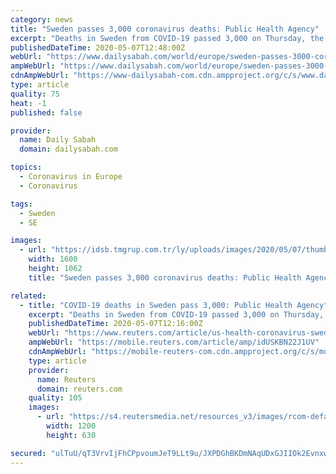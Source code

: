 ```yaml
---
category: news
title: "Sweden passes 3,000 coronavirus deaths: Public Health Agency"
excerpt: "Deaths in Sweden from COVID-19 passed 3,000 on Thursday, the Public Health Agency said, far more than in neighboring Nordic countries. The official death toll has now"
publishedDateTime: 2020-05-07T12:48:00Z
webUrl: "https://www.dailysabah.com/world/europe/sweden-passes-3000-coronavirus-deaths-public-health-agency"
ampWebUrl: "https://www.dailysabah.com/world/europe/sweden-passes-3000-coronavirus-deaths-public-health-agency/amp"
cdnAmpWebUrl: "https://www-dailysabah-com.cdn.ampproject.org/c/s/www.dailysabah.com/world/europe/sweden-passes-3000-coronavirus-deaths-public-health-agency/amp"
type: article
quality: 75
heat: -1
published: false

provider:
  name: Daily Sabah
  domain: dailysabah.com

topics:
  - Coronavirus in Europe
  - Coronavirus

tags:
  - Sweden
  - SE

images:
  - url: "https://idsb.tmgrup.com.tr/ly/uploads/images/2020/05/07/thumbs/800x531/34587.jpg"
    width: 1600
    height: 1062
    title: "Sweden passes 3,000 coronavirus deaths: Public Health Agency"

related:
  - title: "COVID-19 deaths in Sweden pass 3,000: Public Health Agency"
    excerpt: "Deaths in Sweden from COVID-19 passed 3,000 on Thursday, the Public Health Agency said, far more than in neighbouring Nordic countries."
    publishedDateTime: 2020-05-07T12:16:00Z
    webUrl: "https://www.reuters.com/article/us-health-coronavirus-sweden-casualties-idUSKBN22J1UV"
    ampWebUrl: "https://mobile.reuters.com/article/amp/idUSKBN22J1UV"
    cdnAmpWebUrl: "https://mobile-reuters-com.cdn.ampproject.org/c/s/mobile.reuters.com/article/amp/idUSKBN22J1UV"
    type: article
    provider:
      name: Reuters
      domain: reuters.com
    quality: 105
    images:
      - url: "https://s4.reutersmedia.net/resources_v3/images/rcom-default.png"
        width: 1200
        height: 630

secured: "ulTuU/qT3VrvIjFhCPpvoumJeT9LLt9u/JXPDGhBKDmNAqUDxGJIIOk2Evnxw6DRf16nhbDQ1YZ4aI8vJ3RLiId5KjrVsmeXWpyW9Ea9psEMsq6JtnD3fAaHXRfQ5z1jYrPhf8LOe2smsmYMXvKtouZ8du/blHndzzcWg+3zKqKpwO6rjnSFasYpYEVjsAI9gECurUPPYUSMfgJMB3tEz6K9hpF5rRDqwIQnf/7zslxlL0uxHUvIpjG6z0EcnZlFx++UGniv2w5cb9NcITDB7FUMYrp1RQZQiuYFCCCjs/6nBI+P8vv6/Z/4gW/HSbA1;YxvDjcj7hV/L2FiO+gSpoA=="
---
```


